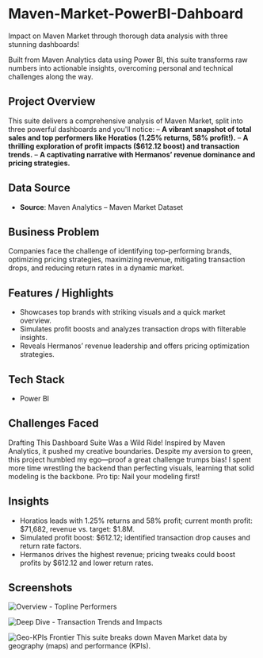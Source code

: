 # Maven-Market-PowerBI-Dahboard
Impact on Maven Market through thorough data analysis with three stunning dashboards!


Built from Maven Analytics data using Power BI, this suite transforms raw numbers into actionable insights, overcoming personal and technical challenges along the way.

## Project Overview
This suite delivers a comprehensive analysis of Maven Market, split into three powerful dashboards and you'll notice:
 – **A vibrant snapshot of total sales and top performers like Horatios (1.25% returns, 58% profit!).**
 – **A thrilling exploration of profit impacts ($612.12 boost) and transaction trends.**
– **A captivating narrative with Hermanos’ revenue dominance and pricing strategies.**

## Data Source
- **Source**: Maven Analytics – Maven Market Dataset


## Business Problem
Companies face the challenge of identifying top-performing brands, optimizing pricing strategies, maximizing revenue, mitigating transaction drops, and reducing return rates in a dynamic market.

## Features / Highlights
-  Showcases top brands with striking visuals and a quick market overview.
- Simulates profit boosts and analyzes transaction drops with filterable insights.
- Reveals Hermanos’ revenue leadership and offers pricing optimization strategies.

## Tech Stack
- Power BI

## Challenges Faced
Drafting This Dashboard Suite Was a Wild Ride! Inspired by Maven Analytics, it pushed my creative boundaries. Despite my aversion to green, this project humbled my ego—proof a great challenge trumps bias! I spent more time wrestling the backend than perfecting visuals, learning that solid modeling is the backbone. Pro tip: Nail your modeling first!

## Insights
- Horatios leads with 1.25% returns and 58% profit; current month profit: $71,682, revenue vs. target: $1.8M.
-  Simulated profit boost: $612.12; identified transaction drop causes and return rate factors.
-  Hermanos drives the highest revenue; pricing tweaks could boost profits by $612.12 and lower return rates.

## Screenshots
![Overview - Topline Performers](<img width="878" height="503" alt="Maven Market TP" src="https://github.com/user-attachments/assets/7b166a8b-0a4e-4214-ac90-ee4e33b4e7b9" />
)

![Deep Dive - Transaction Trends and Impacts](<img width="873" height="488" alt="Maven Market SDR" src="https://github.com/user-attachments/assets/c7064c8d-0c0f-4d3a-b433-aa4637230c47" />
)

![Geo-KPIs Frontier](<img width="867" height="488" alt="Maven Market Maps" src="https://github.com/user-attachments/assets/c99b48d3-bfa3-4f7e-b7f5-e94fa6d87b9d" />
)
This suite breaks down Maven Market data by geography (maps) and performance (KPIs).

